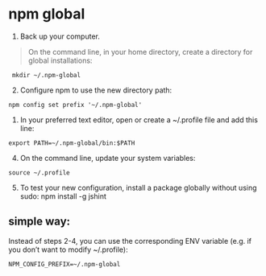 # npm global

1. Back up your computer.
> On the command line, in your home directory, create a directory for global installations:

```shell
 mkdir ~/.npm-global
```

2. Configure npm to use the new directory path:

```shell
npm config set prefix '~/.npm-global'
```

1. In your preferred text editor, open or create a ~/.profile file and add this line:

```shell
export PATH=~/.npm-global/bin:$PATH
```


4. On the command line, update your system variables:
```shell
source ~/.profile
```

5. To test your new configuration, install a package globally without using sudo:
 npm install -g jshint


## simple way:
Instead of steps 2-4, you can use the corresponding ENV variable (e.g. if you don’t want to modify ~/.profile):

```shell
NPM_CONFIG_PREFIX=~/.npm-global
```